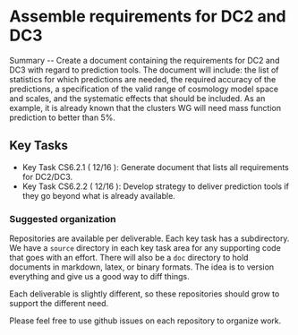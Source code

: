 #  Assemble requirements for DC2 and DC3

Summary -- Create a document containing the requirements for DC2 and DC3 with regard to prediction tools. The
document will include: the list of statistics for which predictions are needed, the required accuracy of the
predictions, a specification of the valid range of cosmology model space and scales, and the systematic
effects that should be included. As an example, it is already known that the clusters WG will need mass
function prediction to better than 5%.

## Key Tasks
* Key Task CS6.2.1 ( 12/16 ): Generate document that lists all requirements for DC2/DC3.
* Key Task CS6.2.2 ( 12/16 ): Develop strategy to deliver prediction tools if they go beyond what is already available.

### Suggested organization
Repositories are available per deliverable.  Each key task has a subdirectory.
We have a `source` directory in each key task area for any supporting
code that goes with an effort.  There will also be a `doc` directory to hold documents in markdown,
latex, or binary formats.  The idea is to version everything and give us a good way to diff things.

Each deliverable is slightly different, so these repositories should grow to support the different need.

Please feel free to use github issues on each repository to organize work.
